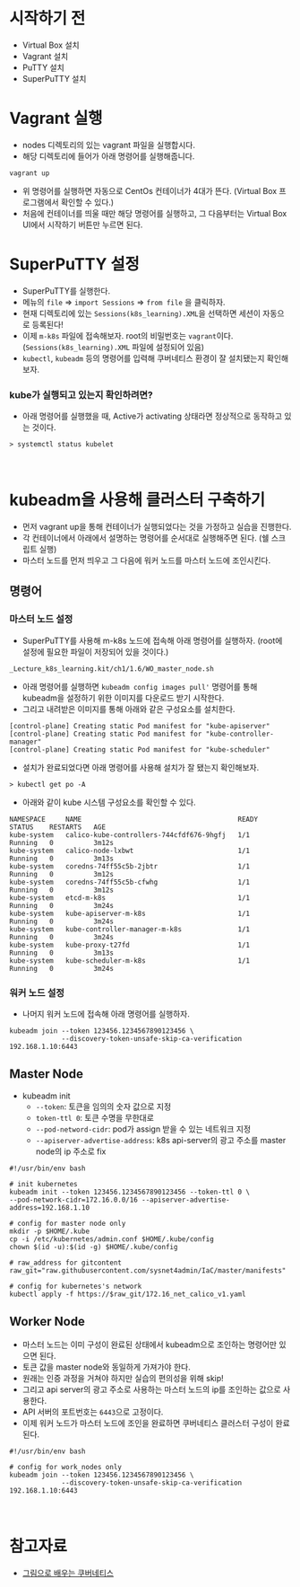 # 시작하기 전

- Virtual Box 설치
- Vagrant 설치
- PuTTY 설치
- SuperPuTTY 설치

# Vagrant 실행

- nodes 디렉토리의 있는 vagrant 파일을 실행합시다.
- 해당 디렉토리에 들어가 아래 명령어를 실행해줍니다.

```shell
vagrant up
```

- 위 명령어를 실행하면 자동으로 CentOs 컨테이너가 4대가 뜬다. (Virtual Box 프로그램에서 확인할 수 있다.)
- 처음에 컨테이너를 띄울 때만 해당 명령어를 실행하고, 그 다음부터는 Virtual Box UI에서 시작하기 버튼만 누르면 된다.

# SuperPuTTY 설정

- SuperPuTTY를 실행한다.
- 메뉴의 `file` => `import Sessions` => `from file` 을 클릭하자.
- 현재 디렉토리에 있는 `Sessions(k8s_learning).XML`을 선택하면 세션이 자동으로 등록된다!
- 이제 `m-k8s` 파일에 접속해보자. root의 비밀번호는 `vagrant`이다. (`Sessions(k8s_learning).XML` 파일에 설정되어 있음)
- `kubectl`, `kubeadm` 등의 명령어를 입력해 쿠버네티스 환경이 잘 설치됐는지 확인해보자.

### kube가 실행되고 있는지 확인하려면?

- 아래 명령어를 실행했을 때, Active가 activating 상태라면 정상적으로 동작하고 있는 것이다.

```shell
> systemctl status kubelet
```

<br/>

# kubeadm을 사용해 클러스터 구축하기

- 먼저 vagrant up을 통해 컨테이너가 실행되었다는 것을 가정하고 실습을 진행한다.
- 각 컨테이너에서 아래에서 설명하는 명령어를 순서대로 실행해주면 된다. (쉘 스크립트 실행)
- 마스터 노드를 먼저 띄우고 그 다음에 워커 노드를 마스터 노드에 조인시킨다.

## 명령어

### 마스터 노드 설정

- SuperPuTTY를 사용해 m-k8s 노드에 접속해 아래 명령어를 실행하자. (root에 설정에 필요한 파일이 저장되어 있을 것이다.)

```shell
_Lecture_k8s_learning.kit/ch1/1.6/WO_master_node.sh
```

- 아래 명령어를 실행하면 `kubeadm config images pull'` 명령어를 통해 kubeadm을 설정하기 위한 이미지를 다운로드 받기 시작한다.
- 그리고 내려받은 이미지를 통해 아래와 같은 구성요소를 설치한다.

```shell
[control-plane] Creating static Pod manifest for "kube-apiserver"
[control-plane] Creating static Pod manifest for "kube-controller-manager"
[control-plane] Creating static Pod manifest for "kube-scheduler"
```

- 설치가 완료되었다면 아래 명령어를 사용해 설치가 잘 됐는지 확인해보자.

```shell
> kubectl get po -A 
```

- 아래와 같이 kube 시스템 구성요소를 확인할 수 있다.

```shell
NAMESPACE     NAME                                       READY   STATUS    RESTARTS   AGE
kube-system   calico-kube-controllers-744cfdf676-9hgfj   1/1     Running   0          3m12s
kube-system   calico-node-lxbwt                          1/1     Running   0          3m13s
kube-system   coredns-74ff55c5b-2jbtr                    1/1     Running   0          3m12s
kube-system   coredns-74ff55c5b-cfwhg                    1/1     Running   0          3m12s
kube-system   etcd-m-k8s                                 1/1     Running   0          3m24s
kube-system   kube-apiserver-m-k8s                       1/1     Running   0          3m24s
kube-system   kube-controller-manager-m-k8s              1/1     Running   0          3m24s
kube-system   kube-proxy-t27fd                           1/1     Running   0          3m13s
kube-system   kube-scheduler-m-k8s                       1/1     Running   0          3m24s
```

### 워커 노드 설정

- 나머지 워커 노드에 접속해 아래 명령어를 실행하자.

```shell
kubeadm join --token 123456.1234567890123456 \
             --discovery-token-unsafe-skip-ca-verification 192.168.1.10:6443
```

## Master Node

- kubeadm init
  - `--token`: 토큰을 임의의 숫자 값으로 지정
  - `token-ttl 0`: 토큰 수명을 무한대로
  - `--pod-netword-cidr`: pod가 assign 받을 수 있는 네트워크 지정
  - `--apiserver-advertise-address`: k8s api-server의 광고 주소를 master node의 ip 주소로 fix

```shell
#!/usr/bin/env bash

# init kubernetes 
kubeadm init --token 123456.1234567890123456 --token-ttl 0 \
--pod-network-cidr=172.16.0.0/16 --apiserver-advertise-address=192.168.1.10

# config for master node only 
mkdir -p $HOME/.kube
cp -i /etc/kubernetes/admin.conf $HOME/.kube/config
chown $(id -u):$(id -g) $HOME/.kube/config

# raw_address for gitcontent
raw_git="raw.githubusercontent.com/sysnet4admin/IaC/master/manifests" 

# config for kubernetes's network 
kubectl apply -f https://$raw_git/172.16_net_calico_v1.yaml
```

## Worker Node

- 마스터 노드는 이미 구성이 완료된 상태에서 kubeadm으로 조인하는 명령어만 있으면 된다.
- 토큰 값을 master node와 동일하게 가져가야 한다.
- 원래는 인증 과정을 거쳐야 하지만 실습의 편의성을 위해 skip!
- 그리고 api server의 광고 주소로 사용하는 마스터 노드의 ip를 조인하는 값으로 사용한다.
- API 서버의 포트번호는 `6443`으로 고정이다.
- 이제 워커 노드가 마스터 노드에 조인을 완료하면 쿠버네티스 클러스터 구성이 완료된다.

```shell
#!/usr/bin/env bash

# config for work_nodes only 
kubeadm join --token 123456.1234567890123456 \
             --discovery-token-unsafe-skip-ca-verification 192.168.1.10:6443

```

<br/>

# 참고자료

- [그림으로 배우는 쿠버네티스](https://www.inflearn.com/course/%EA%B7%B8%EB%A6%BC%EC%9C%BC%EB%A1%9C-%EB%B0%B0%EC%9A%B0%EB%8A%94-%EC%BF%A0%EB%B2%84%EB%84%A4%ED%8B%B0%EC%8A%A4)
